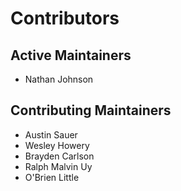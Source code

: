 # Contributors

## Active Maintainers

- Nathan Johnson

## Contributing Maintainers

- Austin Sauer
- Wesley Howery
- Brayden Carlson
- Ralph Malvin Uy
- O'Brien Little


